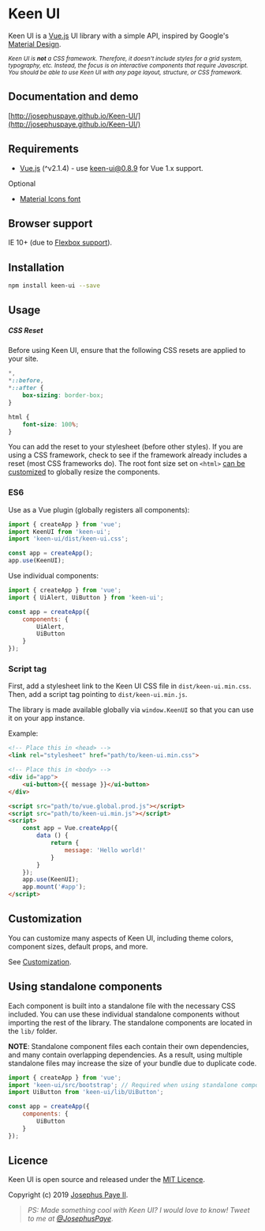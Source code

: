 # Keen UI

Keen UI is a [Vue.js](http://vuejs.org) UI library with a simple API, inspired by Google's [Material Design](https://material.io/guidelines).

<sub>_Keen UI is **not** a CSS framework. Therefore, it doesn't include styles for a grid system, typography, etc. Instead, the focus is on interactive components that require Javascript. You should be able to use Keen UI with any page layout, structure, or CSS framework._</sub>

## Documentation and demo

[http://josephuspaye.github.io/Keen-UI/](http://josephuspaye.github.io/Keen-UI/)

## Requirements

* [Vue.js](http://vuejs.org/) (^v2.1.4) - use [keen-ui@0.8.9](http://josephuspaye.github.io/Keen-UI/0.8.9/) for Vue 1.x support.

Optional

* [Material Icons font](http://google.github.io/material-design-icons/#icon-font-for-the-web)

## Browser support

IE 10+ (due to [Flexbox support](http://caniuse.com/#search=flexbox)).

## Installation

```bash
npm install keen-ui --save
```

## Usage

##### CSS Reset

Before using Keen UI, ensure that the following CSS resets are applied to your site.

```css
*,
*::before,
*::after {
    box-sizing: border-box;
}

html {
    font-size: 100%;
}
```

You can add the reset to your stylesheet (before other styles). If you are using a CSS framework, check to see if the framework already includes a reset (most CSS frameworks do). The root font size set on `<html>` [can be customized](Customization.md#component-sizing) to globally resize the components.

### ES6

Use as a Vue plugin (globally registers all components):

```js
import { createApp } from 'vue';
import KeenUI from 'keen-ui';
import 'keen-ui/dist/keen-ui.css';

const app = createApp();
app.use(KeenUI);
```

Use individual components:

```js
import { createApp } from 'vue';
import { UiAlert, UiButton } from 'keen-ui';

const app = createApp({
    components: {
        UiAlert,
        UiButton
    }
});
```

### Script tag

First, add a stylesheet link to the Keen UI CSS file in `dist/keen-ui.min.css`. Then, add a script tag pointing to `dist/keen-ui.min.js`.

The library is made available globally via `window.KeenUI` so that you can use it on your app instance.

Example:

```html
<!-- Place this in <head> -->
<link rel="stylesheet" href="path/to/keen-ui.min.css">

<!-- Place this in <body> -->
<div id="app">
    <ui-button>{{ message }}</ui-button>
</div>

<script src="path/to/vue.global.prod.js"></script>
<script src="path/to/keen-ui.min.js"></script>
<script>
    const app = Vue.createApp({
        data () {
            return {
                message: 'Hello world!'
            }
        }
    });
    app.use(KeenUI);
    app.mount('#app');
</script>
```

## Customization

You can customize many aspects of Keen UI, including theme colors, component sizes, default props, and more.

See [Customization](Customization.md).

## Using standalone components

Each component is built into a standalone file with the necessary CSS included. You can use these individual standalone components without importing the rest of the library. The standalone components are located in the `lib/` folder.

**NOTE**: Standalone component files each contain their own dependencies, and many contain overlapping dependencies. As a result, using multiple standalone files may increase the size of your bundle due to duplicate code.

```js
import { createApp } from 'vue';
import 'keen-ui/src/bootstrap'; // Required when using standalone components, should be imported only once in your project
import UiButton from 'keen-ui/lib/UiButton';

const app = createApp({
    components: {
        UiButton
    }
});
```

## Licence

Keen UI is open source and released under the [MIT Licence](LICENCE).

Copyright (c) 2019 [Josephus Paye II](https://twitter.com/JosephusPaye).

> *PS: Made something cool with Keen UI? I would love to know! Tweet to me at [@JosephusPaye](https://twitter.com/JosephusPaye)*.
